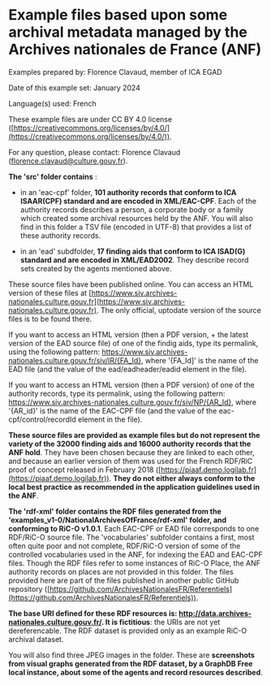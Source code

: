 # Example files based upon some archival metadata managed by the Archives nationales de France (ANF)

Examples prepared by: Florence Clavaud, member of ICA EGAD

Date of this example set: January 2024

Language(s) used: French

These example files are under CC BY 4.0 license ([https://creativecommons.org/licenses/by/4.0/](https://creativecommons.org/licenses/by/4.0/)).

For any question, please contact: Florence Clavaud ([florence.clavaud@culture.gouv.fr](mailto:florence.clavaud@culture.gouv.fr)).

**The 'src' folder contains** :

- in an 'eac-cpf' folder, **101 authority records that conform to ICA ISAAR(CPF) standard and are encoded in XML/EAC-CPF**. Each of the authority records describes a person, a corporate body or a family which created some archival resources held by the ANF. You will also find in this folder a TSV file (encoded in UTF-8) that provides a list of these authority records.
 
- in an 'ead' subdfolder, **17 finding aids that conform to ICA ISAD(G) standard and are encoded in XML/EAD2002**. They describe record sets created by the agents mentioned above.

These source files have been published online. You can access an HTML version of these files at 
[https://www.siv.archives-nationales.culture.gouv.fr](https://www.siv.archives-nationales.culture.gouv.fr). The only official, uptodate version of the source files is to be found there.

If you want to access an HTML version (then a PDF version, + the latest version of the EAD source file) of one of the findig aids, type its permalink, using the following pattern:
https://www.siv.archives-nationales.culture.gouv.fr/siv/IR/{FA_Id}, where '{FA_Id]' is the name of the EAD file (and the value of the ead/eadheader/eadid element in the file).

If you want to access an HTML version (then a PDF version) of one of the authority records, type its permalink, using the following pattern:
https://www.siv.archives-nationales.culture.gouv.fr/siv/NP/{AR_Id}, where '{AR_id}' is the name of the EAC-CPF file (and the value of the eac-cpf/control/recordId element in the file).

**These source files are provided as example files but do not represent the variety of the 32000 finding aids and 16000 authority records that the ANF hold**. They have been chosen because they are linked to each other, and because an earlier version of them was used for the French RDF/RiC proof of concept released in February 2018 ([https://piaaf.demo.logilab.fr](https://piaaf.demo.logilab.fr)). **They do not either always conform to the local best practice as recommended in the application guidelines used in the ANF**.

**The 'rdf-xml' folder contains the RDF files generated from the  'examples_v1-0/NationalArchivesOfFrance/rdf-xml' folder, and conforming to RiC-O v1.0.1**. Each EAC-CPF or EAD file corresponds to one RDF/RiC-O source file. 
The 'vocabularies' subfolder contains a first, most often quite poor and not complete, RDF/RiC-O version of some of the controlled vocabularies used in the ANF, for indexing the EAD and EAC-CPF files. Though the RDF files refer to some instances of RiC-O Place, the ANF authority records on places are not provided in this folder. The files provided here are part of the files published in another public GitHub repository ([https://github.com/ArchivesNationalesFR/Referentiels](https://github.com/ArchivesNationalesFR/Referentiels)).

**The base URI defined for these RDF resources is: http://data.archives-nationales.culture.gouv.fr/. It is fictitious**: the URIs are not yet dereferencable. The RDF dataset is provided only as an example RiC-O archival dataset.

You will also find three JPEG images in the folder. These are **screenshots from visual graphs generated from the RDF dataset, by a GraphDB Free local instance, about some of the agents and record resources described**.


